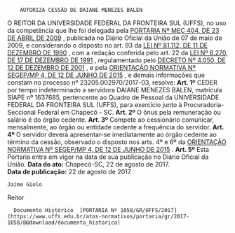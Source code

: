         AUTORIZA CESSÃO DE DAIANE MENEZES BALEN  

 O REITOR DA UNIVERSIDADE FEDERAL DA FRONTEIRA SUL (UFFS), no uso da competência que lhe foi delegada pela [PORTARIA Nº MEC 404, DE 23 DE ABRIL DE 2009](http://portal.mec.gov.br/dmdocuments/port404.pdf)  , publicada no Diário Oficial da União de 07 de maio de 2009, e considerando o disposto no art. 93 da [LEI Nº 81.112, DE 11 DE DEZEMBRO DE 1990](http://www.planalto.gov.br/ccivil_03/LEIS/L8112cons.htm)  , com a redação conferida pelo art. 22 da [LEI Nº 8.270, DE 17 DE DEZEMBRO DE 1991](http://www.planalto.gov.br/ccivil_03/Leis/L8270.htm)  , regulamentado pelo [DECRETO Nº 4.050, DE 12 DE DEZEMBRO DE 2001](http://www.planalto.gov.br/ccivil_03/decreto/2001/D4050.htm)  , e pela [ORIENTAÇÃO NORMATIVA Nº SEGEP/MP 4, DE 12 DE JUNHO DE 2015](https://www.google.com.br/search?q=Orienta%C3%A7%C3%A3o+Normativa+SEGEP+MP+n++4++de+12+de+junho+de+2015)  , e demais informações que constam no processo nº 23205.002970/2017-03, resolve:   **Art. 1º** CEDER por tempo indeterminado a servidora DAIANE MENEZES BALEN, matrícula SIAPE nº 1637685, pertencente ao Quadro de Pessoal da UNIVERSIDADE FEDERAL DA FRONTEIRA SUL (UFFS), para exercício junto à Procuradoria-Seccional Federal em Chapecó - SC.   **Art. 2º** O ônus pela remuneração ou salário é do órgão cedente.   **Art. 3º** Compete ao cessionário comunicar, mensalmente, ao órgão ou entidade cedente a frequência do servidor.   **Art. 4º** O servidor deverá apresentar-se imediatamente ao órgão cedente ao término da cessão, observado o disposto nos arts. 4º e 6º da [ORIENTAÇÃO NORMATIVA Nº SEGEP/MP 4, DE 12 DE JUNHO DE 2015](https://www.google.com.br/search?q=Orienta%C3%A7%C3%A3o+Normativa+SEGEP+MP+n++4++de+12+de+junho+de+2015)  .   **Art. 5º** Esta Portaria entra em vigor na data de sua publicação no Diário Oficial da União.      **Data do ato:** Chapecó-SC, 22 de agosto de 2017.   
 **Data de publicação:**  22 de agosto de 2017. 

    Jaime Giolo   
 Reitor 

      Documento Histórico  [PORTARIA Nº 1058/GR/UFFS/2017](https://www.uffs.edu.br/atos-normativos/portaria/gr/2017-1058/@@download/documento_historico)     
      